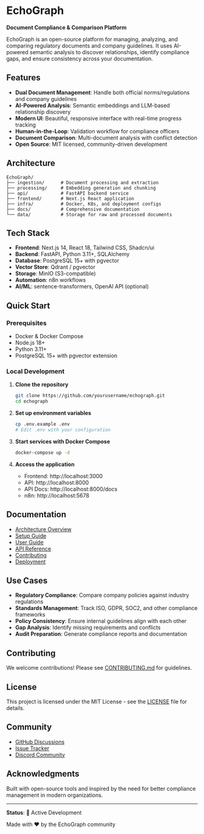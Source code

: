 # EchoGraph

**Document Compliance & Comparison Platform**

EchoGraph is an open-source platform for managing, analyzing, and comparing regulatory documents and company guidelines. It uses AI-powered semantic analysis to discover relationships, identify compliance gaps, and ensure consistency across your documentation.

## Features

- **Dual Document Management**: Handle both official norms/regulations and company guidelines
- **AI-Powered Analysis**: Semantic embeddings and LLM-based relationship discovery
- **Modern UI**: Beautiful, responsive interface with real-time progress tracking
- **Human-in-the-Loop**: Validation workflow for compliance officers
- **Document Comparison**: Multi-document analysis with conflict detection
- **Open Source**: MIT licensed, community-driven development

## Architecture

```
EchoGraph/
├── ingestion/      # Document processing and extraction
├── processing/     # Embedding generation and chunking
├── api/            # FastAPI backend service
├── frontend/       # Next.js React application
├── infra/          # Docker, K8s, and deployment configs
├── docs/           # Comprehensive documentation
└── data/           # Storage for raw and processed documents
```

## Tech Stack

- **Frontend**: Next.js 14, React 18, Tailwind CSS, Shadcn/ui
- **Backend**: FastAPI, Python 3.11+, SQLAlchemy
- **Database**: PostgreSQL 15+ with pgvector
- **Vector Store**: Qdrant / pgvector
- **Storage**: MinIO (S3-compatible)
- **Automation**: n8n workflows
- **AI/ML**: sentence-transformers, OpenAI API (optional)

## Quick Start

### Prerequisites

- Docker & Docker Compose
- Node.js 18+
- Python 3.11+
- PostgreSQL 15+ with pgvector extension

### Local Development

1. **Clone the repository**
   ```bash
   git clone https://github.com/yourusername/echograph.git
   cd echograph
   ```

2. **Set up environment variables**
   ```bash
   cp .env.example .env
   # Edit .env with your configuration
   ```

3. **Start services with Docker Compose**
   ```bash
   docker-compose up -d
   ```

4. **Access the application**
   - Frontend: http://localhost:3000
   - API: http://localhost:8000
   - API Docs: http://localhost:8000/docs
   - n8n: http://localhost:5678

## Documentation

- [Architecture Overview](docs/architecture.md)
- [Setup Guide](docs/setup.md)
- [User Guide](docs/user-guide.md)
- [API Reference](docs/api.md)
- [Contributing](docs/contributing.md)
- [Deployment](docs/deployment.md)

## Use Cases

- **Regulatory Compliance**: Compare company policies against industry regulations
- **Standards Management**: Track ISO, GDPR, SOC2, and other compliance frameworks
- **Policy Consistency**: Ensure internal guidelines align with each other
- **Gap Analysis**: Identify missing requirements and conflicts
- **Audit Preparation**: Generate compliance reports and documentation

## Contributing

We welcome contributions! Please see [CONTRIBUTING.md](docs/contributing.md) for guidelines.

## License

This project is licensed under the MIT License - see the [LICENSE](LICENSE) file for details.

## Community

- [GitHub Discussions](https://github.com/yourusername/echograph/discussions)
- [Issue Tracker](https://github.com/yourusername/echograph/issues)
- [Discord Community](https://discord.gg/echograph)

## Acknowledgments

Built with open-source tools and inspired by the need for better compliance management in modern organizations.

---

**Status**: 🚧 Active Development

Made with ❤️ by the EchoGraph community
